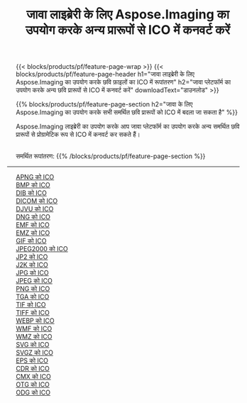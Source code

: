 ﻿---
title: जावा लाइब्रेरी के लिए Aspose.Imaging का उपयोग करके अन्य प्रारूपों से ICO में कनवर्ट करें 
weight: 3920
url: /hi/java/conversion/to/ico 
lang: hi
langdirlevel: 2
locales: zh-hans,ja,it,ru,de,es,fr,nl,id,lt,pl,pt,vi,tr,ko,zh-hant,ar,hi,th,sv,cs,uk,he
description: Aspose.Imaging का उपयोग करके आप जावा का उपयोग करके अन्य प्रारूपों से ICO में कनवर्ट कर सकते हैं
---

{{< blocks/products/pf/feature-page-wrap >}}
{{< blocks/products/pf/feature-page-header h1="जावा लाइब्रेरी के लिए Aspose.Imaging का उपयोग करके छवि फ़ाइलों का ICO में रूपांतरण" h2="जावा प्लेटफॉर्म का उपयोग करके अन्य छवि प्रारूपों से ICO में कनवर्ट करें" downloadText="डाउनलोड" >}}


{{% blocks/products/pf/feature-page-section  h2="जावा के लिए Aspose.Imaging का उपयोग करके सभी समर्थित छवि प्रारूपों को ICO में बदला जा सकता है" %}}
<p align=justify>Aspose.Imaging लाइब्रेरी का उपयोग करके आप जावा प्लेटफॉर्म का उपयोग करके अन्य समर्थित छवि प्रारूपों से प्रोग्रामेटिक रूप से ICO में कनवर्ट कर सकते हैं।</p>
<br/>
समर्थित रूपांतरण:
{{% /blocks/products/pf/feature-page-section %}}
<div class="container-fluid productfamilypage bg-gray">
    <div class="convertypes bg-gray agp-content section">
        <div class="container">
		<hr style="margin-left:-20px;"/>
		<div class="row other-converters">
		    <div class='col-md-2 other-converter remove-lp remove-rp'><a href="/imaging/hi/java/conversion/apng-to-ico" >APNG को ICO</a></div>
<div class='col-md-2 other-converter remove-lp remove-rp'><a href="/imaging/hi/java/conversion/bmp-to-ico" >BMP को ICO</a></div>
<div class='col-md-2 other-converter remove-lp remove-rp'><a href="/imaging/hi/java/conversion/dib-to-ico" >DIB को ICO</a></div>
<div class='col-md-2 other-converter remove-lp remove-rp'><a href="/imaging/hi/java/conversion/dicom-to-ico" >DICOM को ICO</a></div>
<div class='col-md-2 other-converter remove-lp remove-rp'><a href="/imaging/hi/java/conversion/djvu-to-ico" >DJVU को ICO</a></div>
<div class='col-md-2 other-converter remove-lp remove-rp'><a href="/imaging/hi/java/conversion/dng-to-ico" >DNG को ICO</a></div>
<div class='col-md-2 other-converter remove-lp remove-rp'><a href="/imaging/hi/java/conversion/emf-to-ico" >EMF को ICO</a></div>
<div class='col-md-2 other-converter remove-lp remove-rp'><a href="/imaging/hi/java/conversion/emz-to-ico" >EMZ को ICO</a></div>
<div class='col-md-2 other-converter remove-lp remove-rp'><a href="/imaging/hi/java/conversion/gif-to-ico" >GIF को ICO</a></div>
<div class='col-md-2 other-converter remove-lp remove-rp'><a href="/imaging/hi/java/conversion/jpeg2000-to-ico" >JPEG2000 को ICO</a></div>
<div class='col-md-2 other-converter remove-lp remove-rp'><a href="/imaging/hi/java/conversion/jp2-to-ico" >JP2 को ICO</a></div>
<div class='col-md-2 other-converter remove-lp remove-rp'><a href="/imaging/hi/java/conversion/j2k-to-ico" >J2K को ICO</a></div>
<div class='col-md-2 other-converter remove-lp remove-rp'><a href="/imaging/hi/java/conversion/jpg-to-ico" >JPG को ICO</a></div>
<div class='col-md-2 other-converter remove-lp remove-rp'><a href="/imaging/hi/java/conversion/jpeg-to-ico" >JPEG को ICO</a></div>
<div class='col-md-2 other-converter remove-lp remove-rp'><a href="/imaging/hi/java/conversion/png-to-ico" >PNG को ICO</a></div>
<div class='col-md-2 other-converter remove-lp remove-rp'><a href="/imaging/hi/java/conversion/tga-to-ico" >TGA को ICO</a></div>
<div class='col-md-2 other-converter remove-lp remove-rp'><a href="/imaging/hi/java/conversion/tif-to-ico" >TIF को ICO</a></div>
<div class='col-md-2 other-converter remove-lp remove-rp'><a href="/imaging/hi/java/conversion/tiff-to-ico" >TIFF को ICO</a></div>
<div class='col-md-2 other-converter remove-lp remove-rp'><a href="/imaging/hi/java/conversion/webp-to-ico" >WEBP को ICO</a></div>
<div class='col-md-2 other-converter remove-lp remove-rp'><a href="/imaging/hi/java/conversion/wmf-to-ico" >WMF को ICO</a></div>
<div class='col-md-2 other-converter remove-lp remove-rp'><a href="/imaging/hi/java/conversion/wmz-to-ico" >WMZ को ICO</a></div>
<div class='col-md-2 other-converter remove-lp remove-rp'><a href="/imaging/hi/java/conversion/svg-to-ico" >SVG को ICO</a></div>
<div class='col-md-2 other-converter remove-lp remove-rp'><a href="/imaging/hi/java/conversion/svgz-to-ico" >SVGZ को ICO</a></div>
<div class='col-md-2 other-converter remove-lp remove-rp'><a href="/imaging/hi/java/conversion/eps-to-ico" >EPS को ICO</a></div>
<div class='col-md-2 other-converter remove-lp remove-rp'><a href="/imaging/hi/java/conversion/cdr-to-ico" >CDR को ICO</a></div>
<div class='col-md-2 other-converter remove-lp remove-rp'><a href="/imaging/hi/java/conversion/cmx-to-ico" >CMX को ICO</a></div>
<div class='col-md-2 other-converter remove-lp remove-rp'><a href="/imaging/hi/java/conversion/otg-to-ico" >OTG को ICO</a></div>
<div class='col-md-2 other-converter remove-lp remove-rp'><a href="/imaging/hi/java/conversion/odg-to-ico" >ODG को ICO</a></div>
                </div>
        </div>
    </div>
</div>
<br/>

